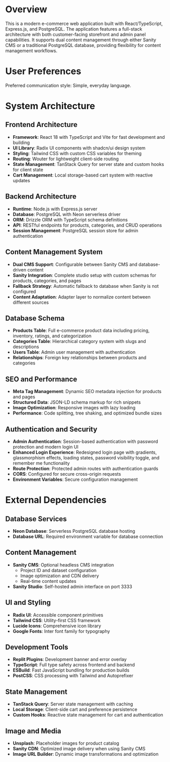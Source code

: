 # Overview

This is a modern e-commerce web application built with React/TypeScript, Express.js, and PostgreSQL. The application features a full-stack architecture with both customer-facing storefront and admin panel capabilities. It supports dual content management through either Sanity CMS or a traditional PostgreSQL database, providing flexibility for content management workflows.

# User Preferences

Preferred communication style: Simple, everyday language.

# System Architecture

## Frontend Architecture
- **Framework**: React 18 with TypeScript and Vite for fast development and building
- **UI Library**: Radix UI components with shadcn/ui design system
- **Styling**: Tailwind CSS with custom CSS variables for theming
- **Routing**: Wouter for lightweight client-side routing
- **State Management**: TanStack Query for server state and custom hooks for client state
- **Cart Management**: Local storage-based cart system with reactive updates

## Backend Architecture
- **Runtime**: Node.js with Express.js server
- **Database**: PostgreSQL with Neon serverless driver
- **ORM**: Drizzle ORM with TypeScript schema definitions
- **API**: RESTful endpoints for products, categories, and CRUD operations
- **Session Management**: PostgreSQL session store for admin authentication

## Content Management System
- **Dual CMS Support**: Configurable between Sanity CMS and database-driven content
- **Sanity Integration**: Complete studio setup with custom schemas for products, categories, and pages
- **Fallback Strategy**: Automatic fallback to database when Sanity is not configured
- **Content Adaptation**: Adapter layer to normalize content between different sources

## Database Schema
- **Products Table**: Full e-commerce product data including pricing, inventory, ratings, and categorization
- **Categories Table**: Hierarchical category system with slugs and descriptions  
- **Users Table**: Admin user management with authentication
- **Relationships**: Foreign key relationships between products and categories

## SEO and Performance
- **Meta Tag Management**: Dynamic SEO metadata injection for products and pages
- **Structured Data**: JSON-LD schema markup for rich snippets
- **Image Optimization**: Responsive images with lazy loading
- **Performance**: Code splitting, tree shaking, and optimized bundle sizes

## Authentication and Security
- **Admin Authentication**: Session-based authentication with password protection and modern login UI
- **Enhanced Login Experience**: Redesigned login page with gradients, glassmorphism effects, loading states, password visibility toggle, and remember me functionality
- **Route Protection**: Protected admin routes with authentication guards
- **CORS**: Configured for secure cross-origin requests
- **Environment Variables**: Secure configuration management

# External Dependencies

## Database Services
- **Neon Database**: Serverless PostgreSQL database hosting
- **Database URL**: Required environment variable for database connection

## Content Management
- **Sanity CMS**: Optional headless CMS integration
  - Project ID and dataset configuration
  - Image optimization and CDN delivery
  - Real-time content updates
- **Sanity Studio**: Self-hosted admin interface on port 3333

## UI and Styling
- **Radix UI**: Accessible component primitives
- **Tailwind CSS**: Utility-first CSS framework
- **Lucide Icons**: Comprehensive icon library
- **Google Fonts**: Inter font family for typography

## Development Tools
- **Replit Plugins**: Development banner and error overlay
- **TypeScript**: Full type safety across frontend and backend
- **ESBuild**: Fast JavaScript bundling for production builds
- **PostCSS**: CSS processing with Tailwind and Autoprefixer

## State Management
- **TanStack Query**: Server state management with caching
- **Local Storage**: Client-side cart and preference persistence
- **Custom Hooks**: Reactive state management for cart and authentication

## Image and Media
- **Unsplash**: Placeholder images for product catalog
- **Sanity CDN**: Optimized image delivery when using Sanity CMS
- **Image URL Builder**: Dynamic image transformations and optimization